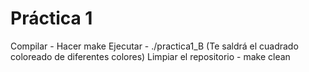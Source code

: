 # Práctica 1

Compilar - Hacer make
Ejecutar - ./practica1_B (Te saldrá el cuadrado coloreado de diferentes colores)
Limpiar el repositorio - make clean
